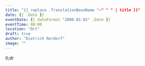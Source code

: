 ```yaml
---
title: "{{ replace .TranslationBaseName "-" " " | title }}"
date: {{ .Date }}
eventDate: {{ dateFormat "2006-01-02" .Date }}
eventTime: 00:00
location: "Ort"
draft: true
author: "Dietrich Rordorf"
image: ""
---
```

tl;dr
<!--more-->